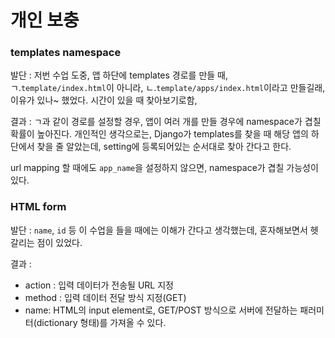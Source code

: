 # 개인 보충

### templates namespace

발단 : 저번 수업 도중, 앱 하단에 templates 경로를 만들 때, ㄱ.`template/index.html`이 아니라, ㄴ.`template/apps/index.html`이라고 만들길래, 이유가 있나~ 했었다. 시간이 있을 때 찾아보기로함,



결과 :  ㄱ과 같이 경로를 설정할 경우, 앱이 여러 개를 만들 경우에 namespace가 겹칠 확률이 높아진다. 개인적인 생각으로는, Django가 templates를 찾을 때 해당 앱의 하단에서 찾을 줄 알았는데, setting에 등록되어있는 순서대로 찾아 간다고 한다. 

url mapping 할 때에도 `app_name`을 설정하지 않으면, namespace가 겹칠 가능성이 있다.





### HTML form

발단 : `name`,  `id` 등 이 수업을 들을 때에는 이해가 간다고 생각했는데, 혼자해보면서 헷갈리는 점이 있었다.



결과 : 

- action : 입력 데이터가 전송될 URL 지정
- method : 입력 데이터 전달 방식 지정(GET)
- name: HTML의 input element로, GET/POST 방식으로 서버에 전달하는 패러미터(dictionary 형태)를 가져올 수 있다.